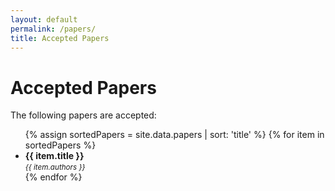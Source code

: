 ```yaml
---
layout: default
permalink: /papers/
title: Accepted Papers
---
```



# Accepted Papers 

The following papers are accepted:

<!-- Will be published after June 18th, 2025. -->
<!-- See all accepted papers on [OpenReview](https://openreview.net/group?id=auai.org/UAI/2025/Workshop/TPM). -->

<ul>
{% assign sortedPapers = site.data.papers | sort: 'title' %}
{% for item in sortedPapers %}
  <li><strong>{{ item.title }}</strong>
  <br/>
  <small><i>{{ item.authors }}</i></small></li>
{% endfor %}
</ul>
